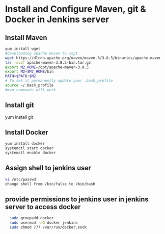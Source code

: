 # Install and Configure Maven, git & Docker in Jenkins server

## Install Maven
```sh
yum install wget
#downloading apache maven to /opt
wget https://dlcdn.apache.org/maven/maven-3/3.8.5/binaries/apache-maven-3.8.5-bin.tar.gz
tar -xvzf apache-maven-3.8.5-bin.tar.gz
export M2_HOME=/opt/apache-maven-3.8.5
export M2=$M2_HOME/bin
PATH=$PATH:$M2
# To set it permanently update your .bash_profile
source ~/.bash_profile
#mvn commands will work
```

## Install git
yum install git


## Install Docker
```sh
yum install docker
systemctl start docker
systemctl enable docker
```

## Assign shell to jenkins user

```sh
vi /etc/passwd
change shell from /bin/false to /bin/bash
```

## provide permissions to jenkins user in jenkins server to access docker
```sh
  sudo groupadd docker
  sudo usermod -aG docker jenkins
  sudo chmod 777 /var/run/docker.sock
```
